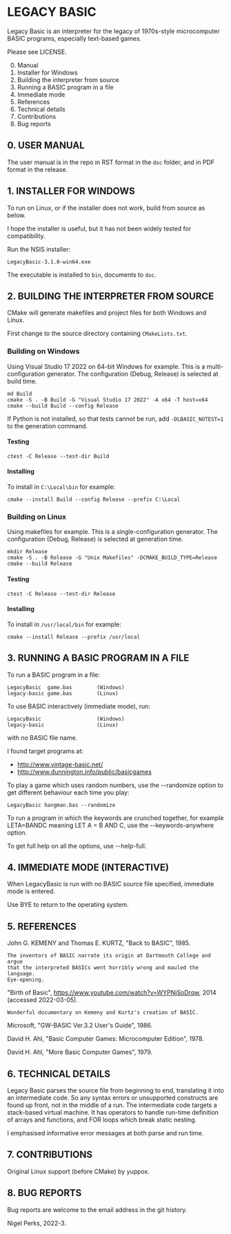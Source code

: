 # LEGACY BASIC

Legacy Basic is an interpreter for the legacy of 1970s-style microcomputer BASIC
programs, especially text-based games.

Please see LICENSE.

0. Manual
1. Installer for Windows
2. Building the interpreter from source
3. Running a BASIC program in a file
4. Immediate mode
5. References
6. Technical details
7. Contributions
8. Bug reports


## 0. USER MANUAL

The user manual is in the repo in RST format in the `doc` folder,
and in PDF format in the release.


## 1. INSTALLER FOR WINDOWS

To run on Linux, or if the installer does not work, build from source as below.

I hope the installer is useful, but it has not been widely tested for
compatibility.

Run the NSIS installer:

```
LegacyBasic-3.1.0-win64.exe
```

The executable is installed to `bin`, documents to `doc`.


## 2. BUILDING THE INTERPRETER FROM SOURCE

CMake will generate makefiles and project files for both Windows and Linux.

First change to the source directory containing `CMakeLists.txt`.

### Building on Windows

Using Visual Studio 17 2022 on 64-bit Windows for example. This is a
multi-configuration generator. The configuration (Debug, Release) is selected
at build time.

```
md Build
cmake -S . -B Build -G "Visual Studio 17 2022" -A x64 -T host=x64
cmake --build Build --config Release
```

If Python is not installed, so that tests cannot be run, add `-DLBASIC_NOTEST=1`
to the generation command.

#### Testing

```
ctest -C Release --test-dir Build
```

#### Installing

To install in `C:\Local\bin` for example:

```
cmake --install Build --config Release --prefix C:\Local
```

### Building on Linux

Using makefiles for example. This is a single-configuration generator. The
configuration (Debug, Release) is selected at generation time.

```
mkdir Release
cmake -S . -B Release -G "Unix Makefiles" -DCMAKE_BUILD_TYPE=Release
cmake --build Release
```

#### Testing

```
ctest -C Release --test-dir Release
```

#### Installing

To install in `/usr/local/bin` for example:

```
cmake --install Release --prefix /usr/local
```


## 3. RUNNING A BASIC PROGRAM IN A FILE

To run a BASIC program in a file:

    LegacyBasic  game.bas        (Windows)
    legacy-basic game.bas        (Linux)

To use BASIC interactively (immediate mode), run:

    LegacyBasic                  (Windows)
    legacy-basic                 (Linux)

with no BASIC file name.

I found target programs at:

- http://www.vintage-basic.net/
- http://www.dunnington.info/public/basicgames

To play a game which uses random numbers, use the --randomize option to get
different behaviour each time you play:

    LegacyBasic hangman.bas --randomize

To run a program in which the keywords are crunched together, for example
LETA=BANDC meaning LET A = B AND C, use the --keywords-anywhere option.

To get full help on all the options, use --help-full.


## 4. IMMEDIATE MODE (INTERACTIVE)

When LegacyBasic is run with no BASIC source file specified, immediate mode is
entered.

Use BYE to return to the operating system.


## 5. REFERENCES

John G. KEMENY and Thomas E. KURTZ, "Back to BASIC", 1985.

    The inventors of BASIC narrate its origin at Dartmouth College and argue
    that the interpreted BASICs went horribly wrong and mauled the language.
    Eye-opening.

"Birth of Basic", https://www.youtube.com/watch?v=WYPNjSoDrqw, 2014
(accessed 2022-03-05).

    Wonderful documentary on Kemeny and Kurtz's creation of BASIC.

Microsoft, "GW-BASIC Ver.3.2 User's Guide", 1986.

David H. Ahl, "Basic Computer Games: Microcomputer Edition", 1978.

David H. Ahl, "More Basic Computer Games", 1979.


## 6. TECHNICAL DETAILS

Legacy Basic parses the source file from beginning to end, translating it into
an intermediate code. So any syntax errors or unsupported constructs are found
up front, not in the middle of a run. The intermediate code targets a
stack-based virtual machine. It has operators to handle run-time definition of
arrays and functions, and FOR loops which break static nesting.

I emphasised informative error messages at both parse and run time.


## 7. CONTRIBUTIONS

Original Linux support (before CMake) by yuppox.


## 8. BUG REPORTS

Bug reports are welcome to the email address in the git history.

Nigel Perks, 2022-3.
